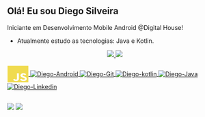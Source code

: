 ## Olá! Eu sou Diego Silveira
Iniciante em Desenvolvimento Mobile Android @Digital House!

- Atualmente estudo as tecnologias: Java e Kotlin.

<div align="center">
  <a href="https://github.com/diegosilveiradev">
  <img height="160em" src="https://github-readme-stats.vercel.app/api?username=diegosilveiradev&show_icons=true&theme=onedark&include_all_commits=true&count_private=true"/>
  <img height="170em" src="https://github-readme-stats.vercel.app/api/top-langs/?username=diegosilveiradev&layout=compact&langs_count=7&theme=onedark"/>
</div>
  
  <div style="display: inline_block"><br>
  <img align="center" alt="Diego-Js" height="40" width="50" src="https://raw.githubusercontent.com/devicons/devicon/master/icons/javascript/javascript-plain.svg">
  <img align="center" alt="Diego-Android" height="40" width="50" src="https://cdn.jsdelivr.net/gh/devicons/devicon/icons/android/android-plain-wordmark.svg">
  <img align="center" alt="Diego-Git" height="40" width="50" src="https://cdn.jsdelivr.net/gh/devicons/devicon/icons/git/git-plain-wordmark.svg">
  <img align="center" alt="Diego-kotlin" height="40" width="50" src="https://cdn.jsdelivr.net/gh/devicons/devicon/icons/kotlin/kotlin-original.svg">
  <img align="center" alt="Diego-Java" height="40" width="50" src="https://cdn.jsdelivr.net/gh/devicons/devicon/icons/java/java-original.svg">
  <img align="center" alt="Diego-Linkedin" height="40" width="50" src="https://cdn.jsdelivr.net/gh/devicons/devicon/icons/linkedin/linkedin-original.svg">
</div>
  
  ##
  
  <div> 
  <a href = "mailto:diegosilveira.dev@gmail.com"><img src="https://img.shields.io/badge/-Gmail-%23333?style=for-the-badge&logo=gmail&logoColor=white" target="_blank"></a>
  <a href="https://www.linkedin.com/in/diego-silveira-dev-android/" target="_blank"><img src="https://img.shields.io/badge/-LinkedIn-%230077B5?style=for-the-badge&logo=linkedin&logoColor=white" target="_blank"></a> 
 
</div>
  
